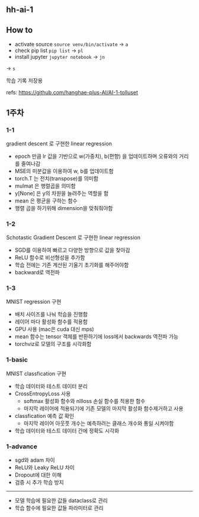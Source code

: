 ## hh-ai-1

## How to

- activate source `source venv/bin/activate` -> `a`
- check pip list `pip list` -> `pl`
- install jupyter `jupyter notebook` -> `jn`

-> `s`

학습 기록 저장용

refs: https://github.com/hanghae-plus-AI/AI-1-tolluset

## 1주차

### 1-1

gradient descent 로 구현한 linear regression

- epoch 만큼 lr 값을 기반으로 w(가중치), b(편향) 을 업데이트하며 오류와의 거리를 줄여나감
- MSE의 미분값을 이용하여 w, b를 업데이트함
- torch.T 는 전치(transpose)를 의미함
- mulmat 은 행렬곱을 의미함
- y[None] 은 y의 차원을 늘려주는 역할을 함
- mean 은 평균을 구하는 함수
- 행렬 곱을 하기위해 dimension을 맞춰줘야함

### 1-2

Schotastic Gradient Descent 로 구현한 linear regression

- SGD를 이용하여 빠르고 다양한 방향으로 값을 찾아감
- ReLU 함수로 비선형성을 추가함
- 학습 전에는 기존 계산된 기울기 초기화를 해주어야함
- backward로 역전파

### 1-3

MNIST regression 구현

- 배치 사이즈를 나눠 학습을 진행함
- 레이어 마다 활성화 함수를 적용함
- GPU 사용 (mac은 cuda 대신 mps)
- mean 함수는 tensor 객체를 반환하기에 loss에서 backwards 역전파 가능
- torchviz로 모델의 구조를 시각화함

### 1-basic

MNIST classfication 구현

- 학습 데이터와 테스트 데이터 분리
- CrossEntropyLoss 사용
  - softmax 활성화 함수와 nllloss 손실 함수를 적용한 함수
  - 마지막 레이어에 적용되기에 기존 모델의 마지막 활성화 함수제거하고 사용
- classfication 예측 값 확인
  - 마지막 레이어 아웃풋 개수는 예측하려는 클래스 개수와 통일 시켜야함
- 학습 데이터와 테스트 데이터 간에 정확도 시각화

### 1-advance

- sgd와 adam 차이
- ReLU와 Leaky ReLU 차이
- Dropout에 대한 이해
- 검증 시 추가 학습 방지

---

- 모델 학습에 필요한 값들 dataclass로 관리
- 학습 함수에 필요한 값들 파라미터로 관리
